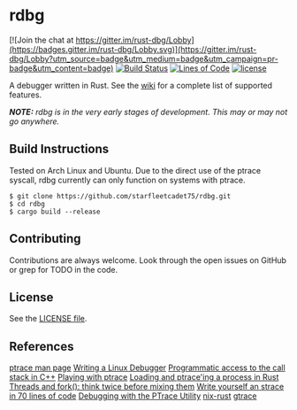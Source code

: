 # rdbg

[![Join the chat at https://gitter.im/rust-dbg/Lobby](https://badges.gitter.im/rust-dbg/Lobby.svg)](https://gitter.im/rust-dbg/Lobby?utm_source=badge&utm_medium=badge&utm_campaign=pr-badge&utm_content=badge)
[![Build Status](https://travis-ci.org/starfleetcadet75/rdbg.svg?branch=master)](https://travis-ci.org/starfleetcadet75/rdbg)
[![Lines of Code](https://tokei.rs/b1/github/starfleetcadet75/rdbg)](https://github.com/starfleetcadet75/rdbg)
[![license](https://img.shields.io/github/license/mashape/apistatus.svg?maxAge=2592000)]() 

A debugger written in Rust. See the [wiki](https://github.com/starfleetcadet75/rdbg/wiki) for a complete list of supported features.

_**NOTE:** rdbg is in the very early stages of development. This may or may not go anywhere._

## Build Instructions

Tested on Arch Linux and Ubuntu. Due to the direct use of the ptrace syscall, rdbg currently can only function on systems with ptrace.

```
$ git clone https://github.com/starfleetcadet75/rdbg.git
$ cd rdbg
$ cargo build --release
```

## Contributing

Contributions are always welcome. Look through the open issues on GitHub or grep for TODO in the code.

## License

See the [LICENSE file](LICENSE.md).

## References

[ptrace man page](http://man7.org/linux/man-pages/man2/ptrace.2.html)
[Writing a Linux Debugger](https://blog.tartanllama.xyz/writing-a-linux-debugger-setup.html)
[Programmatic access to the call stack in C++](https://eli.thegreenplace.net/2015/programmatic-access-to-the-call-stack-in-c)
[Playing with ptrace](https://www.linuxjournal.com/article/6100)
[Loading and ptrace'ing a process in Rust](http://system.joekain.com/2015/07/15/rust-load-and-ptrace.html)
[Threads and fork(): think twice before mixing them](http://www.linuxprogrammingblog.com/threads-and-fork-think-twice-before-using-them)
[Write yourself an strace in 70 lines of code](https://blog.nelhage.com/2010/08/write-yourself-an-strace-in-70-lines-of-code)
[Debugging with the PTrace Utility](http://www.secretmango.com/jimb/Whitepapers/ptrace/ptrace.html)
[nix-rust](https://github.com/nix-rust/nix)
[gtrace](https://github.com/geofft/gtrace)
